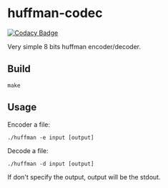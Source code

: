 # huffman-codec

[![Codacy Badge](https://api.codacy.com/project/badge/Grade/5a9b713bcb0142e2aeae4de12aebafd6)](https://app.codacy.com/app/Bestoa/huffman-codec?utm_source=github.com&utm_medium=referral&utm_content=Bestoa/huffman-codec&utm_campaign=Badge_Grade_Dashboard)

Very simple 8 bits huffman encoder/decoder.

## Build
```make```

## Usage
Encoder a file:
```
./huffman -e input [output]
```

Decode a file:
```
./huffman -d input [output]
```

If don't specify the output, output will be the stdout.

